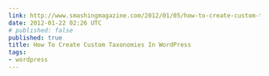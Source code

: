 ```yaml
---
link: http://www.smashingmagazine.com/2012/01/05/how-to-create-custom-taxonomies-in-wordpress/
date: 2012-01-22 02:26 UTC
# published: false
published: true
title: How To Create Custom Taxonomies In WordPress
tags:
- wordpress
---
```



